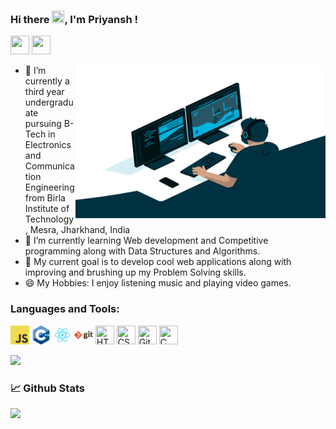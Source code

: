 ### Hi there <img src="https://camo.githubusercontent.com/e8e7b06ecf583bc040eb60e44eb5b8e0ecc5421320a92929ce21522dbc34c891/68747470733a2f2f6d656469612e67697068792e636f6d2f6d656469612f6876524a434c467a6361737252346961377a2f67697068792e676966" width="20" height="20" >, I'm Priyansh ! 


<a href="https://www.linkedin.com/in/priyansh-kumar-2027281a7" target="_blank"><img src="https://raw.githubusercontent.com/peterthehan/peterthehan/master/assets/linkedin.svg" width="30" height="30"></a> <a href="mailto:kumarpriyanshcr7@gmail.com" target="_blank"><img src="https://cdn.icon-icons.com/icons2/2108/PNG/128/gmail_icon_130929.png" width="30" height="30"></a> 

<img src="https://raw.githubusercontent.com/Kpriyansh/Kpriyansh/main/code.gif" align="right" margin-top="50" width="400" height="245" style="max-width:100%; padding-top:20;">

* 🔭 I’m currently a third year undergraduate pursuing B-Tech in Electronics and Communication Engineering from Birla Institute of Technology, Mesra, Jharkhand, India
* 🌱 I’m currently learning Web development and Competitive programming along with Data Structures and Algorithms.
* 🎯 My current goal is to develop cool web applications along with improving and brushing up my Problem Solving skills. 
* 😄 My Hobbies: I enjoy listening music and playing video games.


### Languages and Tools:

<img title="JavaScript" src="https://raw.githubusercontent.com/github/explore/80688e429a7d4ef2fca1e82350fe8e3517d3494d/topics/javascript/javascript.png" height="30" width="30"> <img title="C++" src="https://raw.githubusercontent.com/github/explore/80688e429a7d4ef2fca1e82350fe8e3517d3494d/topics/cpp/cpp.png" height="30" width="30"> <img title="React Js" src="https://raw.githubusercontent.com/github/explore/80688e429a7d4ef2fca1e82350fe8e3517d3494d/topics/react/react.png" height="30" width="30"> <img title="Git" src="https://raw.githubusercontent.com/github/explore/80688e429a7d4ef2fca1e82350fe8e3517d3494d/topics/git/git.png" height="30" width="30"> <img title="HTML5" src="https://cdn1.iconfinder.com/data/icons/logotypes/32/badge-html-5-128.png" height="30" width="30"> <img title="CSS3" src="https://cdn1.iconfinder.com/data/icons/logotypes/32/badge-css-3-128.png" height="30" width="30"> <img title="Github" src="https://cdn3.iconfinder.com/data/icons/inficons/128/github.png" height="30" width="30"> <img title="C language" src="https://tse2.mm.bing.net/th?id=OIP.w9AIOO6Cfup6aToV1E-dEQHaIr&pid=Api&P=0&w=300&h=300" height="30" width="30">




<img  src="https://github-readme-stats.vercel.app/api/top-langs/?username=Kpriyansh&theme=algolia" style="margin-left:70;">

### 📈 Github Stats

<img src="https://github-readme-stats.vercel.app/api?username=Kpriyansh&show_icons=true&theme=algolia">




